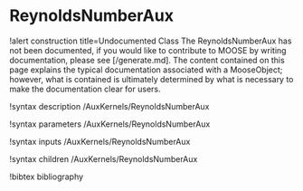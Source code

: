 <!-- MOOSE Documentation Stub: Remove this when content is added. -->

# ReynoldsNumberAux

!alert construction title=Undocumented Class
The ReynoldsNumberAux has not been documented, if you would like to contribute to MOOSE by
writing documentation, please see [/generate.md]. The content contained on this page explains
the typical documentation associated with a MooseObject; however, what is contained is ultimately
determined by what is necessary to make the documentation clear for users.

!syntax description /AuxKernels/ReynoldsNumberAux

!syntax parameters /AuxKernels/ReynoldsNumberAux

!syntax inputs /AuxKernels/ReynoldsNumberAux

!syntax children /AuxKernels/ReynoldsNumberAux

!bibtex bibliography
